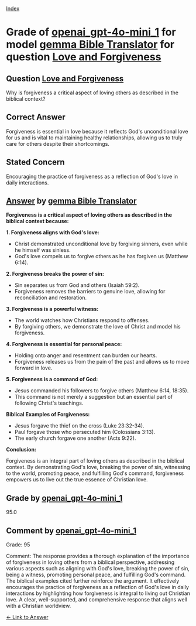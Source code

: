 
[Index](../../../../index.md)
# Grade of [openai_gpt-4o-mini_1](../../../grading_models/openai_gpt-4o-mini_1.md) for model [gemma Bible Translator](../../../answering_models/gemma_Bible_Translator.md) for question [Love and Forgiveness](../../../questions/Love_and_Forgiveness.md)

## Question [Love and Forgiveness](../../../questions/Love_and_Forgiveness.md)
Why is forgiveness a critical aspect of loving others as described in the biblical context?

## Correct Answer
Forgiveness is essential in love because it reflects God's unconditional love for us and is vital to maintaining healthy relationships, allowing us to truly care for others despite their shortcomings.

## Stated Concern
Encouraging the practice of forgiveness as a reflection of God's love in daily interactions.

## [Answer](../Love_and_Forgiveness.md) by [gemma Bible Translator](../../../answering_models/gemma_Bible_Translator.md)
**Forgiveness is a critical aspect of loving others as described in the biblical context because:**

**1. Forgiveness aligns with God's love:**

* Christ demonstrated unconditional love by forgiving sinners, even while he himself was sinless.
* God's love compels us to forgive others as he has forgiven us (Matthew 6:14).

**2. Forgiveness breaks the power of sin:**

* Sin separates us from God and others (Isaiah 59:2).
* Forgiveness removes the barriers to genuine love, allowing for reconciliation and restoration.

**3. Forgiveness is a powerful witness:**

* The world watches how Christians respond to offenses.
* By forgiving others, we demonstrate the love of Christ and model his forgiveness.

**4. Forgiveness is essential for personal peace:**

* Holding onto anger and resentment can burden our hearts.
* Forgiveness releases us from the pain of the past and allows us to move forward in love.

**5. Forgiveness is a command of God:**

* Jesus commanded his followers to forgive others (Matthew 6:14, 18:35).
* This command is not merely a suggestion but an essential part of following Christ's teachings.

**Biblical Examples of Forgiveness:**

* Jesus forgave the thief on the cross (Luke 23:32-34).
* Paul forgave those who persecuted him (Colossians 3:13).
* The early church forgave one another (Acts 9:22).

**Conclusion:**

Forgiveness is an integral part of loving others as described in the biblical context. By demonstrating God's love, breaking the power of sin, witnessing to the world, promoting peace, and fulfilling God's command, forgiveness empowers us to live out the true essence of Christian love.

## Grade by [openai_gpt-4o-mini_1](../../../grading_models/openai_gpt-4o-mini_1.md)
95.0

## Comment by [openai_gpt-4o-mini_1](../../../grading_models/openai_gpt-4o-mini_1.md)
Grade: 95

Comment: The response provides a thorough explanation of the importance of forgiveness in loving others from a biblical perspective, addressing various aspects such as aligning with God's love, breaking the power of sin, being a witness, promoting personal peace, and fulfilling God's command. The biblical examples cited further reinforce the argument. It effectively encourages the practice of forgiveness as a reflection of God's love in daily interactions by highlighting how forgiveness is integral to living out Christian love. A clear, well-supported, and comprehensive response that aligns well with a Christian worldview.

[&lt;- Link to Answer](../Love_and_Forgiveness.md)
